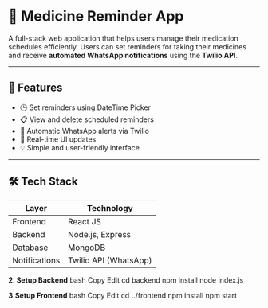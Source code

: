 # 💊 Medicine Reminder App

A full-stack web application that helps users manage their medication schedules efficiently. Users can set reminders for taking their medicines and receive **automated WhatsApp notifications** using the **Twilio API**.

---

## 🚀 Features

- 🕒 Set reminders using DateTime Picker  
- 📋 View and delete scheduled reminders  
- 📲 Automatic WhatsApp alerts via Twilio  
- 🔄 Real-time UI updates  
- 💡 Simple and user-friendly interface

---

## 🛠️ Tech Stack

| Layer      | Technology       |
|------------|------------------|
| Frontend   | React JS         |
| Backend    | Node.js, Express |
| Database   | MongoDB          |
| Notifications | Twilio API (WhatsApp) |

**2. Setup Backend**
bash
Copy
Edit
cd backend
npm install
node index.js

**3.Setup Frontend**
bash
Copy
Edit
cd ../frontend
npm install
npm start
